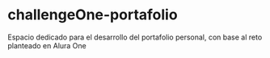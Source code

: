 # challengeOne-portafolio
Espacio dedicado para el desarrollo del portafolio personal, con base al reto planteado en Alura One
